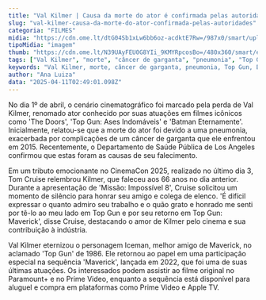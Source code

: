 ```yaml
---
title: "Val Kilmer | Causa da morte do ator é confirmada pelas autoridades"
slug: "val-kilmer-causa-da-morte-do-ator-confirmada-pelas-autoridades"
categoria: "FILMES"
midia: "https://cdn.ome.lt/dtG04Sb1xLw6bb6oz-acdktE7Rw=/987x0/smart/uploads/conteudo/fotos/val-kilmer-capa.png"
tipoMidia: "imagem"
thumb: "https://cdn.ome.lt/N39UAyFEU0G8YIi_9KMYRpcosBo=/480x360/smart/extras/conteudos/val-kilmer-capa.png"
tags: ["Val Kilmer", "morte", "câncer de garganta", "pneumonia", "Top Gun", "Batman Eternamente", "The Doors", "tributo Tom Cruise"]
keywords: "Val Kilmer, morte, câncer de garganta, pneumonia, Top Gun, Batman Eternamente, The Doors, tributo Tom Cruise"
author: "Ana Luiza"
data: "2025-04-11T02:49:01.098Z"
---
```


No dia 1º de abril, o cenário cinematográfico foi marcado pela perda de Val Kilmer, renomado ator conhecido por suas atuações em filmes icônicos como 'The Doors', 'Top Gun: Ases Indomáveis' e 'Batman Eternamente'. Inicialmente, relatou-se que a morte do ator foi devido a uma pneumonia, exacerbada por complicações de um câncer de garganta que ele enfrentou em 2015. Recentemente, o Departamento de Saúde Pública de Los Angeles confirmou que estas foram as causas de seu falecimento.

Em um tributo emocionante no CinemaCon 2025, realizado no último dia 3, Tom Cruise relembrou Kilmer, que faleceu aos 66 anos no dia anterior. Durante a apresentação de 'Missão: Impossível 8', Cruise solicitou um momento de silêncio para honrar seu amigo e colega de elenco. 'É difícil expressar o quanto admiro seu trabalho e o quão grato e honrado me senti por tê-lo ao meu lado em Top Gun e por seu retorno em Top Gun: Maverick', disse Cruise, destacando o amor de Kilmer pelo cinema e sua contribuição à indústria.

Val Kilmer eternizou o personagem Iceman, melhor amigo de Maverick, no aclamado 'Top Gun' de 1986. Ele retornou ao papel em uma participação especial na sequência 'Maverick', lançada em 2022, que foi uma de suas últimas atuações. Os interessados podem assistir ao filme original no Paramount+ e no Prime Video, enquanto a sequência está disponível para aluguel e compra em plataformas como Prime Video e Apple TV.